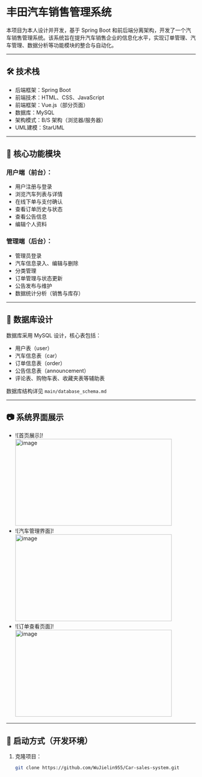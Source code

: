 # 丰田汽车销售管理系统

本项目为本人设计并开发，基于 Spring Boot 和前后端分离架构，开发了一个汽车销售管理系统。该系统旨在提升汽车销售企业的信息化水平，实现订单管理、汽车管理、数据分析等功能模块的整合与自动化。

---

## 🛠️ 技术栈

- 后端框架：Spring Boot
- 前端技术：HTML、CSS、JavaScript
- 前端框架：Vue.js（部分页面）
- 数据库：MySQL
- 架构模式：B/S 架构（浏览器/服务器）
- UML建模：StarUML

---

## 🎯 核心功能模块

### 用户端（前台）：
- 用户注册与登录
- 浏览汽车列表与详情
- 在线下单与支付确认
- 查看订单历史与状态
- 查看公告信息
- 编辑个人资料

### 管理端（后台）：
- 管理员登录
- 汽车信息录入、编辑与删除
- 分类管理
- 订单管理与状态更新
- 公告发布与维护
- 数据统计分析（销售与库存）

---

## 🧩 数据库设计

数据库采用 MySQL 设计，核心表包括：

- 用户表（user）
- 汽车信息表（car）
- 订单信息表（order）
- 公告信息表（announcement）
- 评论表、购物车表、收藏夹表等辅助表

数据库结构详见 `main/database_schema.md`

---

## 📷 系统界面展示

- ![首页展示]!<img width="416" height="231" alt="image" src="https://github.com/user-attachments/assets/81fab789-1d22-43e9-9781-4447fd668f52" />
- ![汽车管理界面]!<img width="416" height="231" alt="image" src="https://github.com/user-attachments/assets/01851b3e-5f7b-420c-9bf3-6830118b83b9" />
- ![订单查看页面]!<img width="416" height="231" alt="image" src="https://github.com/user-attachments/assets/19b000de-ef71-4897-a709-0227ad745ed4" />


---

## 🚀 启动方式（开发环境）

1. 克隆项目：
   ```bash
   git clone https://github.com/WuJielin955/Car-sales-system.git
